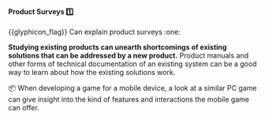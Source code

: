 <div id="title">

#### Product Surveys :one:

<span id="prereqs"></span>

</div>
<span id="outcomes">{{glyphicon_flag}} Can explain product surveys :one:</span>

<div id="body">

**Studying existing products can unearth shortcomings of existing solutions that can be addressed by a new product.** Product manuals and other forms of technical documentation of an existing system can be a good way to learn about how the existing solutions work.

<tip-box> 

:package: When developing a game for a mobile device, a look at a similar PC game can give insight into the kind of features and interactions the mobile game can offer.

</tip-box>
 

</div>

<div id="extras">
</div>